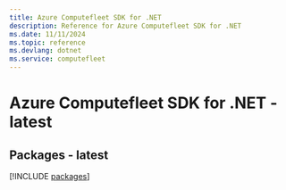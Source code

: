 ```yaml
---
title: Azure Computefleet SDK for .NET
description: Reference for Azure Computefleet SDK for .NET
ms.date: 11/11/2024
ms.topic: reference
ms.devlang: dotnet
ms.service: computefleet
---
```

# Azure Computefleet SDK for .NET - latest
## Packages - latest
[!INCLUDE [packages](computefleet-index.md)]